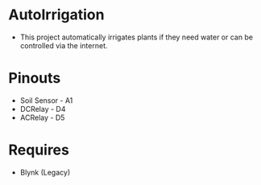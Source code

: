 # AutoIrrigation
- This project automatically irrigates plants if they need water or can be controlled via the internet.

# Pinouts
- Soil Sensor - A1
- DCRelay - D4
- ACRelay - D5

# Requires
- Blynk (Legacy)

